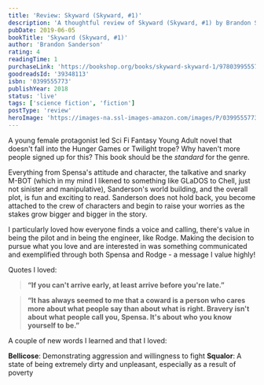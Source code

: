 ```yaml
---
title: 'Review: Skyward (Skyward, #1)'
description: 'A thoughtful review of Skyward (Skyward, #1) by Brandon Sanderson'
pubDate: 2019-06-05
bookTitle: 'Skyward (Skyward, #1)'
author: 'Brandon Sanderson'
rating: 4
readingTime: 1
purchaseLink: 'https://bookshop.org/books/skyward-skyward-1/9780399555770'
goodreadsId: '39348113'
isbn: '0399555773'
publishYear: 2018
status: 'live'
tags: ['science fiction', 'fiction']
postType: 'review'
heroImage: 'https://images-na.ssl-images-amazon.com/images/P/0399555773.01.L.jpg'
---
```


A young female protagonist led Sci Fi Fantasy Young Adult novel that doesn't fall into the Hunger Games or Twilight trope? Why haven't more people signed up for this? This book should be the *standard* for the genre. 

Everything from Spensa's attitude and character, the talkative and snarky M-BOT (which in my mind I likened to something like GLaDOS to Chell, just not sinister and manipulative), Sanderson's world building, and the overall plot, is fun and exciting to read. Sanderson does not hold back, you become attached to the crew of characters and begin to raise your worries as the stakes grow bigger and bigger in the story.

I particularly loved how everyone finds a voice and calling, there's value in being the pilot and in being the engineer, like Rodge. Making the decision to pursue what you love and are interested in was something communicated and exemplified through both Spensa and Rodge - a message I value highly!

Quotes I loved:
>  **“**If you can't arrive early, at least arrive before you're late.**”**

>  **“**It has always seemed to me that a coward is a person who cares more about what people say than about what is right. Bravery isn't about what people call you, Spensa. It's about who you know yourself to be.**”** 

A couple of new words I learned and that I loved:

**Bellicose**: Demonstrating aggression and willingness to fight
**Squalor**: A state of being extremely dirty and unpleasant, especially as a result of poverty